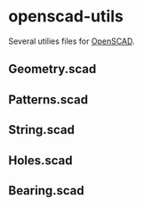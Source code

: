 # openscad-utils

Several utilies files for [OpenSCAD](http://www.openscad.org/).

## Geometry.scad

## Patterns.scad

## String.scad

## Holes.scad

## Bearing.scad

